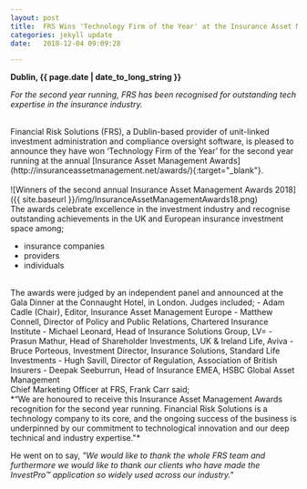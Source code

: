 ```yaml
---
layout: post
title:  FRS Wins 'Technology Firm of the Year' at the Insurance Asset Management Awards
categories: jekyll update
date:   2018-12-04 09:09:28

---
```


**Dublin, {{ page.date | date_to_long_string }}**

*For the second year running, FRS has been recognised for outstanding tech expertise in the insurance industry.* 


<br>
Financial Risk Solutions (FRS), a Dublin-based provider of unit-linked investment administration and compliance oversight software, is pleased to announce they have won ‘Technology Firm of the Year’ for the second year running at the annual [Insurance Asset Management Awards](http://insuranceassetmanagement.net/awards/){:target="_blank"}.
<br><br>
![Winners of the second annual Insurance Asset Management Awards 2018]({{ site.baseurl }}/img/InsuranceAssetManagementAwards18.png)


<br>
The awards celebrate excellence in the investment industry and recognise outstanding achievements in the UK and European insurance investment space among; 

- insurance companies
- providers
- individuals

<br>
The awards were judged by an independent panel and announced at the Gala Dinner at the Connaught Hotel, in London. Judges included;
- Adam Cadle (Chair), Editor, Insurance Asset Management Europe
- Matthew Connell, Director of Policy and Public Relations, Chartered Insurance Institute
- Michael Leonard, Head of Insurance Solutions Group, LV= 
- Prasun Mathur, Head of Shareholder Investments, UK & Ireland Life, Aviva
- Bruce Porteous, Investment Director, Insurance Solutions, Standard Life Investments
- Hugh Savill, Director of Regulation, Association of British Insurers
- Deepak Seeburrun, Head of Insurance EMEA, HSBC Global Asset Management

<br>
Chief Marketing Officer at FRS, Frank Carr said;<br>
*“We are honoured to receive this Insurance Asset Management Awards recognition for the second year running.  Financial Risk Solutions is a technology company to its core, and the ongoing success of the business is underpinned by our commitment to technological innovation and our deep technical and industry expertise."*

He went on to say, *"We would like to thank the whole FRS team and furthermore we would like to thank our clients who have made the InvestPro™ application so widely used across our industry."*


<br>





